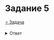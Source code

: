 # Задание 5
[:star: Задача](https://inf-ege.sdamgia.ru/problem?id=27683)
<details>
<summary>Ответ</summary>
1044448
</details>

